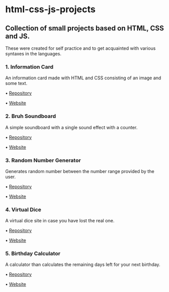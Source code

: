 # html-css-js-projects
## Collection of small projects based on HTML, CSS and JS. 
These were created for self practice and to get acquainted with various syntaxes in the languages.


### 1. Information Card
An information card made with HTML and CSS consisting of an image and some text.

&#8226; [Repository](https://github.com/shm-dsgn/info-card)

&#8226; [Website](https://shm-dsgn.github.io/info-card)


### 2. Bruh Soundboard
A simple soundboard with a single sound effect with a counter.

&#8226; [Repository](https://github.com/shm-dsgn/bruh-soundboard)

&#8226; [Website](https://shm-dsgn.github.io/bruh-soundboard)


### 3. Random Number Generator
Generates random number between the number range provided by the user.

&#8226; [Repository](https://github.com/shm-dsgn/randomnumber)

&#8226; [Website](https://shm-dsgn.github.io/randomnumber)


### 4. Virtual Dice
A virtual dice site in case you have lost the real one.

&#8226; [Repository](https://github.com/shm-dsgn/virtual-dice)

&#8226; [Website](https://shm-dsgn.github.io/virtual-dice)


### 5. Birthday Calculator
A calculator than calculates the remaining days left for your next birthday.

&#8226; [Repository](https://github.com/shm-dsgn/bday-calculator)

&#8226; [Website](https://shm-dsgn.github.io/bday-calculator)

